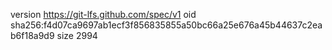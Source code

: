 version https://git-lfs.github.com/spec/v1
oid sha256:f4d07ca9697ab1ecf3f856835855a50bc66a25e676a45b44637c2eab6f18a9d9
size 2994
